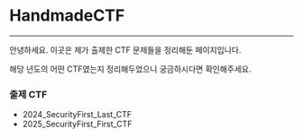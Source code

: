 # HandmadeCTF

---

안녕하세요. 
이곳은 제가 출제한 CTF 문제들을 정리해둔 페이지입니다.

해당 년도의 어떤 CTF였는지 정리해두었으니 궁금하시다면 확인해주세요.

### 출제 CTF

- 2024_SecurityFirst_Last_CTF
- 2025_SecurityFirst_First_CTF